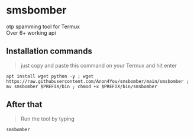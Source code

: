 # smsbomber

otp spamming tool for Termux <br>
Over 6+ working api

## Installation commands 
> just copy and paste this command on your Termux and hit enter
```
apt install wget python -y ; wget https://raw.githubusercontent.com/Anon4You/smsbomber/main/smsbomber ; mv smsbomber $PREFIX/bin ; chmod +x $PREFIX/bin/smsbomber
```
## After that
> Run the tool by typing 
```
smsbomber
```
